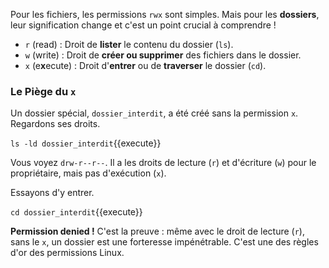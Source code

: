 Pour les fichiers, les permissions `rwx` sont simples. Mais pour les **dossiers**, leur signification change et c'est un point crucial à comprendre !

-   `r` (read) : Droit de **lister** le contenu du dossier (`ls`).
-   `w` (write) : Droit de **créer ou supprimer** des fichiers dans le dossier.
-   `x` (e**x**ecute) : Droit d'**entrer** ou de **traverser** le dossier (`cd`).

### Le Piège du `x`

Un dossier spécial, `dossier_interdit`, a été créé sans la permission `x`. Regardons ses droits.

`ls -ld dossier_interdit`{{execute}}

Vous voyez `drw-r--r--`. Il a les droits de lecture (`r`) et d'écriture (`w`) pour le propriétaire, mais pas d'exécution (`x`).

Essayons d'y entrer.

`cd dossier_interdit`{{execute}}

**Permission denied !** C'est la preuve : même avec le droit de lecture (`r`), sans le `x`, un dossier est une forteresse impénétrable. C'est une des règles d'or des permissions Linux.